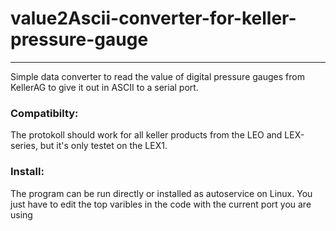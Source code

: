 # value2Ascii-converter-for-keller-pressure-gauge
***
Simple data converter to read the value of digital pressure gauges from KellerAG to give it out in ASCII to a serial port.

### Compatibilty:
The protokoll should work for all keller products from the LEO and LEX-series, but it's only testet on the LEX1.

### Install:
The program can be run directly or installed as autoservice on Linux. You just have to edit the top varibles in the code with the current port you are using
